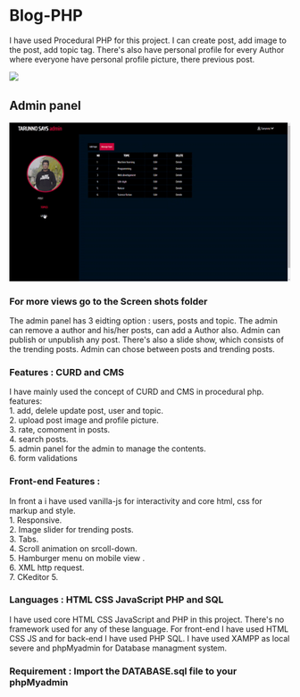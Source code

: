 # Blog-PHP
I have used Procedural PHP for this project. I can create post, add image to the post, add topic tag. There's also have personal profile for every Author where everyone have personal profile picture, there previous post. 

![](view.gif)
## Admin panel
![](admin-view.gif)
### For more views go to the Screen shots folder

The admin panel has 3 eidting option : users, posts and topic. The admin can remove a author and his/her posts, can add a Author also. Admin can publish or unpublish any post.
There's also a slide show, which consists of the trending posts. Admin can chose between posts and trending posts.

### Features : CURD and CMS
I have mainly used the concept of CURD and CMS in procedural php.
features:<br>
        1. add, delele update post, user and topic.<br>
        2. upload post image and profile picture.<br>
        3. rate, comoment in posts.<br>
        4. search posts.<br>
        5. admin panel for the admin to manage the contents.<br>
        6. form validations 

### Front-end Features :
In front a i have used vanilla-js for interactivity
and core html, css for markup and style. <br>
        1. Responsive. <br> 
        2. Image slider for trending posts. <br>
        3. Tabs. <br>
        4. Scroll animation on srcoll-down.<br>
        5. Hamburger menu on mobile view .<br>
        6. XML http request.<br>
        7. CKeditor 5.<br>
              
### Languages : HTML CSS JavaScript PHP and SQL
I have used core HTML CSS JavaScript and PHP in this project. There's no framework used for any of these language.
For front-end I have used HTML CSS JS and for back-end I have used PHP SQL.
I have used XAMPP as local severe and phpMyadmin for Database managment system.

### Requirement : Import the DATABASE.sql file to your phpMyadmin 
